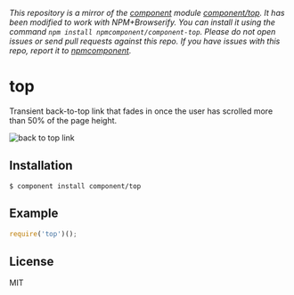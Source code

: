 *This repository is a mirror of the [component](http://component.io) module [component/top](http://github.com/component/top). It has been modified to work with NPM+Browserify. You can install it using the command `npm install npmcomponent/component-top`. Please do not open issues or send pull requests against this repo. If you have issues with this repo, report it to [npmcomponent](https://github.com/airportyh/npmcomponent).*

# top

  Transient back-to-top link that fades in once
  the user has scrolled more than 50% of the page
  height.

  ![back to top link](http://f.cl.ly/items/4101392h0C2Y1p1x0O25/top.png)

## Installation

    $ component install component/top

## Example

```js
require('top')();
```

## License

  MIT
